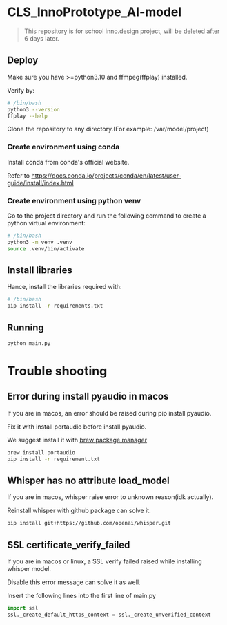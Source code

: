 # CLS_InnoPrototype_AI-model
> This repository is for school inno.design project, will be deleted after 6 days later.

## Deploy
Make sure you have >=python3.10 and ffmpeg(ffplay) installed.

Verify by:

````bash
# /bin/bash
python3 --version
ffplay --help
````

Clone the repository to any directory.(For example: /var/model/project)

### Create environment using conda
Install conda from conda's official website.

Refer to https://docs.conda.io/projects/conda/en/latest/user-guide/install/index.html

### Create environment using python venv
Go to the project directory and run the following command to create a python virtual environment:
````bash
# /bin/bash
python3 -m venv .venv
source .venv/bin/activate
````

## Install libraries
Hance, install the libraries required with:

````bash
# /bin/bash
pip install -r requirements.txt
````

## Running

````bash
python main.py
````

# Trouble shooting

## Error during install pyaudio in macos
If you are in macos, an error should be raised during pip install pyaudio.

Fix it with install portaudio before install pyaudio.

We suggest install it with [brew package manager](https://brew.sh)
````zsh
brew install portaudio
pip install -r requirement.txt
````

## Whisper has no attribute load_model
If you are in macos, whisper raise error to unknown reason(idk actually).

Reinstall whisper with github package can solve it.

````zsh
pip install git+https://github.com/openai/whisper.git
````

## SSL certificate_verify_failed
If you are in macos or linux, a SSL verify failed raised while installing whisper model.

Disable this error message can solve it as well.

Insert the following lines into the first line of main.py
````python
import ssl
ssl._create_default_https_context = ssl._create_unverified_context
````
